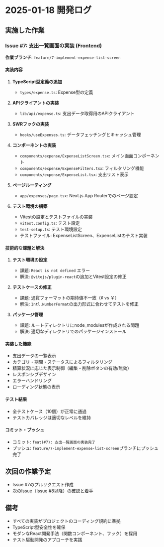 # 2025-01-18 開発ログ

## 実施した作業

### Issue #7: 支出一覧画面の実装 (Frontend)

**作業ブランチ**: `feature/7-implement-expense-list-screen`

#### 実装内容

1. **TypeScript型定義の追加**
   - `types/expense.ts`: Expense型の定義

2. **APIクライアントの実装**
   - `lib/api/expense.ts`: 支出データ取得用のAPIクライアント

3. **SWRフックの実装**
   - `hooks/useExpenses.ts`: データフェッチングとキャッシュ管理

4. **コンポーネントの実装**
   - `components/expense/ExpenseListScreen.tsx`: メイン画面コンポーネント
   - `components/expense/ExpenseFilters.tsx`: フィルタリング機能
   - `components/expense/ExpenseList.tsx`: 支出リスト表示

5. **ページルーティング**
   - `app/expenses/page.tsx`: Next.js App Routerでのページ設定

6. **テスト環境の構築**
   - Vitestの設定とテストファイルの実装
   - `vitest.config.ts`: テスト設定
   - `test-setup.ts`: テスト環境設定
   - テストファイル: ExpenseListScreen、ExpenseListのテスト実装

#### 技術的な課題と解決

1. **テスト環境の設定**
   - 課題: `React is not defined` エラー
   - 解決: `@vitejs/plugin-react`の追加とVitest設定の修正

2. **テストケースの修正**
   - 課題: 通貨フォーマットの期待値不一致（¥ vs ￥）
   - 解決: `Intl.NumberFormat`の出力形式に合わせてテストを修正

3. **パッケージ管理**
   - 課題: ルートディレクトリにnode_modulesが作成される問題
   - 解決: 適切なディレクトリでのパッケージインストール

#### 実装した機能

- 支出データの一覧表示
- カテゴリ・期間・ステータスによるフィルタリング
- 精算状況に応じた表示制御（編集・削除ボタンの有効/無効）
- レスポンシブデザイン
- エラーハンドリング
- ローディング状態の表示

#### テスト結果

- 全テストケース（10個）が正常に通過
- テストカバレッジは適切なレベルを維持

#### コミット・プッシュ

- コミット: `feat(#7): 支出一覧画面の実装完了`
- プッシュ: `feature/7-implement-expense-list-screen`ブランチにプッシュ完了

## 次回の作業予定

- Issue #7のプルリクエスト作成
- 次のIssue（Issue #8以降）の確認と着手

## 備考

- すべての実装がプロジェクトのコーディング規約に準拠
- TypeScript型安全性を確保
- モダンなReact開発手法（関数コンポーネント、フック）を採用
- テスト駆動開発のアプローチを実践 
